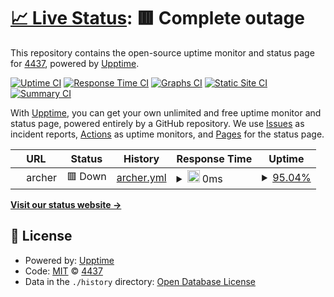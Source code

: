 # [📈 Live Status](https://demo.upptime.js.org): <!--live status--> **🟥 Complete outage**

This repository contains the open-source uptime monitor and status page for [4437](https://demo.upptime.js.org), powered by [Upptime](https://github.com/upptime/upptime).

[![Uptime CI](https://github.com/4437/ping/workflows/Uptime%20CI/badge.svg)](https://github.com/4437/ping/actions?query=workflow%3A%22Uptime+CI%22)
[![Response Time CI](https://github.com/4437/ping/workflows/Response%20Time%20CI/badge.svg)](https://github.com/4437/ping/actions?query=workflow%3A%22Response+Time+CI%22)
[![Graphs CI](https://github.com/4437/ping/workflows/Graphs%20CI/badge.svg)](https://github.com/4437/ping/actions?query=workflow%3A%22Graphs+CI%22)
[![Static Site CI](https://github.com/4437/ping/workflows/Static%20Site%20CI/badge.svg)](https://github.com/4437/ping/actions?query=workflow%3A%22Static+Site+CI%22)
[![Summary CI](https://github.com/4437/ping/workflows/Summary%20CI/badge.svg)](https://github.com/4437/ping/actions?query=workflow%3A%22Summary+CI%22)

With [Upptime](https://upptime.js.org), you can get your own unlimited and free uptime monitor and status page, powered entirely by a GitHub repository. We use [Issues](https://github.com/4437/ping/issues) as incident reports, [Actions](https://github.com/4437/ping/actions) as uptime monitors, and [Pages](https://demo.upptime.js.org) for the status page.

<!--start: status pages-->
<!-- This summary is generated by Upptime (https://github.com/upptime/upptime) -->
<!-- Do not edit this manually, your changes will be overwritten -->
<!-- prettier-ignore -->
| URL | Status | History | Response Time | Uptime |
| --- | ------ | ------- | ------------- | ------ |
| <img alt="" src="https://icons.duckduckgo.com/ip3/null.ico" height="13"> archer | 🟥 Down | [archer.yml](https://github.com/04437/ping/commits/HEAD/history/archer.yml) | <details><summary><img alt="Response time graph" src="./graphs/archer/response-time-week.png" height="20"> 0ms</summary><br><a href="https://04437.github.io/history/archer"><img alt="Response time 0" src="https://img.shields.io/endpoint?url=https%3A%2F%2Fraw.githubusercontent.com%2F04437%2Fping%2FHEAD%2Fapi%2Farcher%2Fresponse-time.json"></a><br><a href="https://04437.github.io/history/archer"><img alt="24-hour response time 0" src="https://img.shields.io/endpoint?url=https%3A%2F%2Fraw.githubusercontent.com%2F04437%2Fping%2FHEAD%2Fapi%2Farcher%2Fresponse-time-day.json"></a><br><a href="https://04437.github.io/history/archer"><img alt="7-day response time 0" src="https://img.shields.io/endpoint?url=https%3A%2F%2Fraw.githubusercontent.com%2F04437%2Fping%2FHEAD%2Fapi%2Farcher%2Fresponse-time-week.json"></a><br><a href="https://04437.github.io/history/archer"><img alt="30-day response time 0" src="https://img.shields.io/endpoint?url=https%3A%2F%2Fraw.githubusercontent.com%2F04437%2Fping%2FHEAD%2Fapi%2Farcher%2Fresponse-time-month.json"></a><br><a href="https://04437.github.io/history/archer"><img alt="1-year response time 0" src="https://img.shields.io/endpoint?url=https%3A%2F%2Fraw.githubusercontent.com%2F04437%2Fping%2FHEAD%2Fapi%2Farcher%2Fresponse-time-year.json"></a></details> | <details><summary><a href="https://04437.github.io/history/archer">95.04%</a></summary><a href="https://04437.github.io/history/archer"><img alt="All-time uptime 95.04%" src="https://img.shields.io/endpoint?url=https%3A%2F%2Fraw.githubusercontent.com%2F04437%2Fping%2FHEAD%2Fapi%2Farcher%2Fuptime.json"></a><br><a href="https://04437.github.io/history/archer"><img alt="24-hour uptime 95.04%" src="https://img.shields.io/endpoint?url=https%3A%2F%2Fraw.githubusercontent.com%2F04437%2Fping%2FHEAD%2Fapi%2Farcher%2Fuptime-day.json"></a><br><a href="https://04437.github.io/history/archer"><img alt="7-day uptime 95.04%" src="https://img.shields.io/endpoint?url=https%3A%2F%2Fraw.githubusercontent.com%2F04437%2Fping%2FHEAD%2Fapi%2Farcher%2Fuptime-week.json"></a><br><a href="https://04437.github.io/history/archer"><img alt="30-day uptime 95.04%" src="https://img.shields.io/endpoint?url=https%3A%2F%2Fraw.githubusercontent.com%2F04437%2Fping%2FHEAD%2Fapi%2Farcher%2Fuptime-month.json"></a><br><a href="https://04437.github.io/history/archer"><img alt="1-year uptime 95.04%" src="https://img.shields.io/endpoint?url=https%3A%2F%2Fraw.githubusercontent.com%2F04437%2Fping%2FHEAD%2Fapi%2Farcher%2Fuptime-year.json"></a></details>

<!--end: status pages-->

[**Visit our status website →**](https://demo.upptime.js.org)

## 📄 License

- Powered by: [Upptime](https://github.com/upptime/upptime)
- Code: [MIT](./LICENSE) © [4437](https://demo.upptime.js.org)
- Data in the `./history` directory: [Open Database License](https://opendatacommons.org/licenses/odbl/1-0/)
